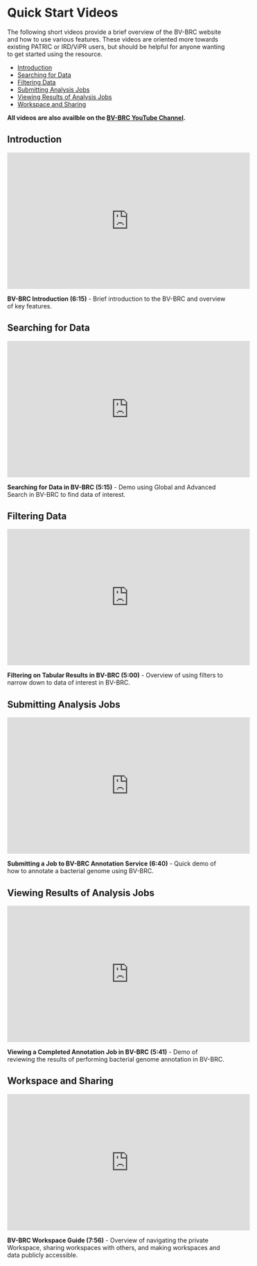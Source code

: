 # Quick Start Videos

The following short videos provide a brief overview of the BV-BRC website and how to use various features. These videos are oriented more towards existing PATRIC or IRD/ViPR users, but should be helpful for anyone wanting to get started using the resource.

  - [Introduction](#intro)
  - [Searching for Data](#search)
  - [Filtering Data](#filters)
  - [Submitting Analysis Jobs](#jobs)
  - [Viewing Results of Analysis Jobs](#results)
  - [Workspace and Sharing](#workspace)

**All videos are also availble on the [BV-BRC YouTube Channel](https://www.youtube.com/channel/UCDkT2ZCWhK3GBtm5R-o1J4A).**


<a name="intro"></a>
## Introduction

<iframe width="560" height="315" src="https://www.youtube.com/embed/Rb3d6fJ1Yxo" title="YouTube video player" frameborder="0" allow="accelerometer; autoplay; clipboard-write; encrypted-media; gyroscope; picture-in-picture" allowfullscreen></iframe>

**BV-BRC Introduction (6:15)** - Brief introduction to the BV-BRC and overview of key features.


<a name="search"></a>
## Searching for Data

<iframe width="560" height="315" src="https://www.youtube.com/embed/NB5tvu1YDkc" title="YouTube video player" frameborder="0" allow="accelerometer; autoplay; clipboard-write; encrypted-media; gyroscope; picture-in-picture" allowfullscreen></iframe>

**Searching for Data in BV-BRC (5:15)** - Demo using Global and Advanced Search in BV-BRC to find data of interest.


<a name="filters"></a>
## Filtering Data

<iframe width="560" height="315" src="https://www.youtube.com/embed/q-UBdYnizN0" title="YouTube video player" frameborder="0" allow="accelerometer; autoplay; clipboard-write; encrypted-media; gyroscope; picture-in-picture" allowfullscreen></iframe>

**Filtering on Tabular Results in BV-BRC (5:00)** - Overview of using filters to narrow down to data of interest in BV-BRC.


<a name="jobs"></a>
## Submitting Analysis Jobs

<iframe width="560" height="315" src="https://www.youtube.com/embed/fxDgVQ8h_Ic" title="YouTube video player" frameborder="0" allow="accelerometer; autoplay; clipboard-write; encrypted-media; gyroscope; picture-in-picture" allowfullscreen></iframe>

**Submitting a Job to BV-BRC Annotation Service (6:40)** - Quick demo of how to annotate a bacterial genome using BV-BRC.


<a name="results"></a>
## Viewing Results of Analysis Jobs

<iframe width="560" height="315" src="https://www.youtube.com/embed/Ye3P02qZZU4" title="YouTube video player" frameborder="0" allow="accelerometer; autoplay; clipboard-write; encrypted-media; gyroscope; picture-in-picture" allowfullscreen></iframe>

**Viewing a Completed Annotation Job in BV-BRC (5:41)** - Demo of reviewing the results of performing bacterial genome annotation in BV-BRC.


<a name="workspace"></a>
## Workspace and Sharing

<iframe width="560" height="315" src="https://www.youtube.com/embed/7-ypDbAhqiM" title="YouTube video player" frameborder="0" allow="accelerometer; autoplay; clipboard-write; encrypted-media; gyroscope; picture-in-picture" allowfullscreen></iframe>

**BV-BRC Workspace Guide (7:56)** - Overview of navigating the private Workspace, sharing workspaces with others, and making workspaces and data publicly accessible.
